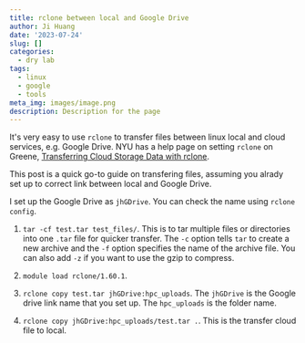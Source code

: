 ```yaml
---
title: rclone between local and Google Drive
author: Ji Huang
date: '2023-07-24'
slug: []
categories:
  - dry lab
tags:
  - linux
  - google
  - tools
meta_img: images/image.png
description: Description for the page
---
```



It's very easy to use `rclone` to transfer files between linux local and cloud services, e.g. Google Drive. NYU has a help page on setting `rclone` on Greene, [Transferring Cloud Storage Data with rclone](https://sites.google.com/nyu.edu/nyu-hpc/hpc-systems/hpc-storage/data-management/data-transfers/transferring-cloud-storage-data-with-rclone).

This post is a quick go-to guide on transfering files, assuming you alrady set up to correct link between local and Google Drive.

I set up the Google Drive as `jhGDrive`. You can check the name using `rclone config`.

1. `tar -cf test.tar test_files/`. This is to tar multiple files or directories into one `.tar` file for quicker transfer. The `-c` option tells `tar` to create a new archive and the `-f` option specifies the name of the archive file. You can also add `-z` if you want to use the gzip to compress.

2. `module load rclone/1.60.1`. 

3. `rclone copy test.tar jhGDrive:hpc_uploads`. The `jhGDrive` is the Google drive link name that you set up. The `hpc_uploads` is the folder name. 

4. `rclone copy jhGDrive:hpc_uploads/test.tar .`. This is the transfer cloud file to local.

